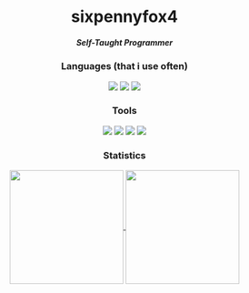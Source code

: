 <h1 align="center">sixpennyfox4</h1>
<div align="center">
  <h5>Self-Taught Programmer</h5>
</div>
<div align="center">
  <h3>Languages (that i use often)</h3>
  <img src="https://svgl-badge.vercel.app/api/Language/Lua?theme=dark"/>
  <img src="https://svgl-badge.vercel.app/api/Language/C%2B%2B?theme=dark"/>
  <img src="https://svgl-badge.vercel.app/api/Language/JavaScript?theme=dark"/>
</div>
<div align="center">
  <h3>Tools</h3>
  <img src="https://svgl-badge.vercel.app/api/Software/Visual%20Studio?theme=dark"/>
  <img src="https://svgl-badge.vercel.app/api/Software/Visual%20Studio%20Code?theme=dark"/>
  <img src="https://svgl-badge.vercel.app/api/Software/Github?theme=dark"/>
  <img src="https://svgl-badge.vercel.app/api/Library/Node.js?theme=dark"/>
</div>
<div align="center">
  <h3>Statistics</h3>
  <a href="https://github.com/anuraghazra/github-readme-stats">
    <img height=200 align="center" src="https://github-readme-stats.vercel.app/api?username=sixpennyfox4&theme=github_dark&show_icons=true" />
  </a>
  <a href="https://github.com/anuraghazra/github-readme-stats">
    <img height=200 align="center" src="https://github-readme-stats.vercel.app/api/top-langs?username=sixpennyfox4&theme=github_dark&show_icons=false&card_width=350" />
  </a>
</div>
